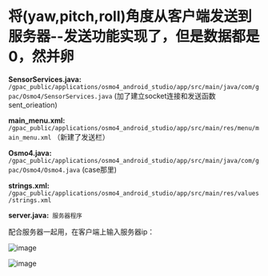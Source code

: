 # 将(yaw,pitch,roll)角度从客户端发送到服务器--发送功能实现了，但是数据都是0，然并卵

**SensorServices.java:** `/gpac_public/applications/osmo4_android_studio/app/src/main/java/com/gpac/Osmo4/SensorServices.java`   (加了建立socket连接和发送函数sent_orieation)

**main_menu.xml:** ` /gpac_public/applications/osmo4_android_studio/app/src/main/res/menu/main_menu.xml`                           （新建了发送栏）

**Osmo4.java:** `/gpac_public/applications/osmo4_android_studio/app/src/main/java/com/gpac/Osmo4/Osmo4.java`                        (case那里)  

**strings.xml:**` /gpac_public/applications/osmo4_android_studio/app/src/main/res/values/strings.xml`                  

**server.java:**` 服务器程序`       


配合服务器一起用，在客户端上输入服务器ip：


![image](https://user-images.githubusercontent.com/32926995/136167766-113349a9-9542-4fc1-ac49-af0c84ce3915.png)

![image](https://user-images.githubusercontent.com/32926995/136168794-77b3b1a7-1185-44b2-9819-b06222d1df81.png)
